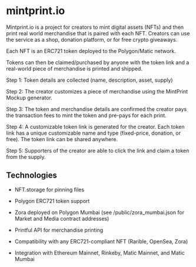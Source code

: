 # mintprint.io

Mintprint.io is a project for creators to mint digital assets (NFTs) and then print real world merchandise that is paired with each NFT. Creators can use the service as a shop, donation platform, or for free crypto giveaways.

Each NFT is an ERC721 token deployed to the Polygon/Matic network.

Tokens can then be claimed/purchased by anyone with the token link and a real-world piece of merchandise is printed and shipped.

Step 1: Token details are collected (name, description, asset, supply)

Step 2: The creator customizes a piece of merchandise using the MintPrint Mockup generator.

Step 3: The token and merchandise details are confirmed the creator pays the transaction fees to mint the token and pre-pays for each print.

Step 4: A customizable token link is generated for the creator. Each token link has a unique customizable name and type (fixed-price, donation, or free). The token link can be shared anywhere.

Step 5: Supporters of the creator are able to click the link and claim a token from the supply.

## Technologies

* NFT.storage for pinning files

* Polygon ERC721 token support

* Zora deployed on Polygon Mumbai (see /public/zora_mumbai.json for Market and Media contract addresses)

* Printful API for merchandise printing

* Compatibility with any ERC721-compliant NFT (Rarible, OpenSea, Zora)

* Integration with Ethereum Mainnet, Rinkeby, Matic Mainnet, and Matic Mumbai
